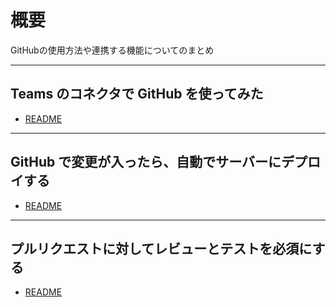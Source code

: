 # 概要
GitHubの使用方法や連携する機能についてのまとめ

---

## Teams のコネクタで GitHub を使ってみた
- [README](github-teams/README.md)

---

## GitHub で変更が入ったら、自動でサーバーにデプロイする
- [README](github-webhook/README.md)

---

## プルリクエストに対してレビューとテストを必須にする
- [README](github-review/README.md)

